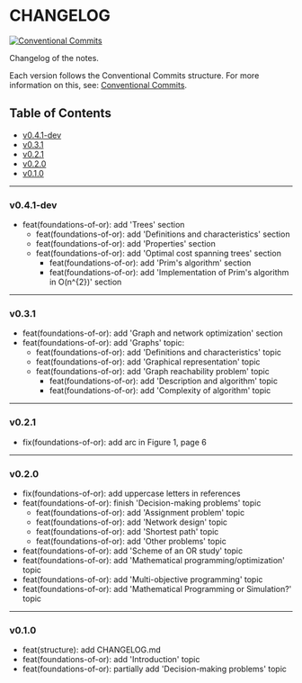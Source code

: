 <h1>CHANGELOG</h1>

[![Conventional Commits](https://img.shields.io/badge/Conventional%20Commits-1.0.0-%23FE5196?logo=conventionalcommits&logoColor=white)](https://conventionalcommits.org)

Changelog of the notes.

Each version follows the Conventional Commits structure. For more information on this, see: [Conventional Commits](https://www.conventionalcommits.org/en/v1.0.0/).


<h2>Table of Contents</h2>

- [v0.4.1-dev](#v041-dev)
- [v0.3.1](#v031)
- [v0.2.1](#v021)
- [v0.2.0](#v020)
- [v0.1.0](#v010)

--------------------

### v0.4.1-dev

- feat(foundations-of-or): add 'Trees' section
  - feat(foundations-of-or): add 'Definitions and characteristics' section
  - feat(foundations-of-or): add 'Properties' section
  - feat(foundations-of-or): add 'Optimal cost spanning trees' section
    - feat(foundations-of-or): add 'Prim's algorithm' section
    - feat(foundations-of-or): add 'Implementation of Prim's algorithm in O(n^{2})' section

--------------------

### v0.3.1

- feat(foundations-of-or): add 'Graph and network optimization' section
- feat(foundations-of-or): add 'Graphs' topic:
  - feat(foundations-of-or): add 'Definitions and characteristics' topic
  - feat(foundations-of-or): add 'Graphical representation' topic
  - feat(foundations-of-or): add 'Graph reachability problem' topic
    - feat(foundations-of-or): add 'Description and algorithm' topic
    - feat(foundations-of-or): add 'Complexity of algorithm' topic

--------------------

### v0.2.1

- fix(foundations-of-or): add arc in Figure 1, page 6

--------------------

### v0.2.0

- fix(foundations-of-or): add uppercase letters in references
- feat(foundations-of-or): finish 'Decision-making problems' topic
  - feat(foundations-of-or): add 'Assignment problem' topic
  - feat(foundations-of-or): add 'Network design' topic
  - feat(foundations-of-or): add 'Shortest path' topic
  - feat(foundations-of-or): add 'Other problems' topic
- feat(foundations-of-or): add 'Scheme of an OR study' topic
- feat(foundations-of-or): add 'Mathematical programming/optimization' topic
- feat(foundations-of-or): add 'Multi-objective programming' topic
- feat(foundations-of-or): add 'Mathematical Programming or Simulation?' topic

--------------------

### v0.1.0

- feat(structure): add CHANGELOG.md
- feat(foundations-of-or): add 'Introduction' topic
- feat(foundations-of-or): partially add 'Decision-making problems' topic
